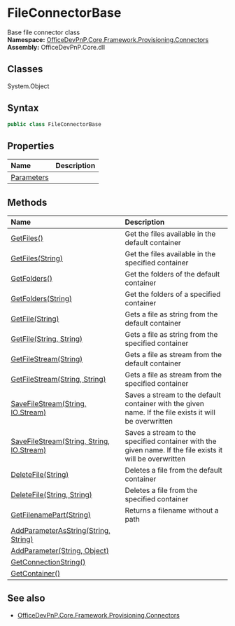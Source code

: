 # FileConnectorBase
Base file connector class  
**Namespace:** [OfficeDevPnP.Core.Framework.Provisioning.Connectors](OfficeDevPnP.Core.Framework.Provisioning.Connectors.md)  
**Assembly:** OfficeDevPnP.Core.dll  
## Classes
System.Object  
## Syntax
```C#
public class FileConnectorBase
```
## Properties
|**Name**|**Description**|
|:-----|:-----|
| [Parameters](FileConnectorBase.Parameters.md) | 
## Methods
|**Name**|**Description**|
|:-----|:-----|
| [GetFiles()](FileConnectorBaseGetFiles.md) | Get the files available in the default container
| [GetFiles(String)](FileConnectorBaseGetFilesString.md) | Get the files available in the specified container
| [GetFolders()](FileConnectorBaseGetFolders.md) | Get the folders of the default container
| [GetFolders(String)](FileConnectorBaseGetFoldersString.md) | Get the folders of a specified container
| [GetFile(String)](FileConnectorBaseGetFileString.md) | Gets a file as string from the default container
| [GetFile(String, String)](FileConnectorBaseGetFileStringString.md) | Gets a file as string from the specified container
| [GetFileStream(String)](FileConnectorBaseGetFileStreamString.md) | Gets a file as stream from the default container
| [GetFileStream(String, String)](FileConnectorBaseGetFileStreamStringString.md) | Gets a file as stream from the specified container
| [SaveFileStream(String, IO.Stream)](FileConnectorBaseSaveFileStreamStringIO.Stream.md) | Saves a stream to the default container with the given name. If the file exists it will be overwritten
| [SaveFileStream(String, String, IO.Stream)](FileConnectorBaseSaveFileStreamStringStringIO.Stream.md) | Saves a stream to the specified container with the given name. If the file exists it will be overwritten
| [DeleteFile(String)](FileConnectorBaseDeleteFileString.md) | Deletes a file from the default container
| [DeleteFile(String, String)](FileConnectorBaseDeleteFileStringString.md) | Deletes a file from the specified container
| [GetFilenamePart(String)](FileConnectorBaseGetFilenamePartString.md) | Returns a filename without a path
| [AddParameterAsString(String, String)](FileConnectorBaseAddParameterAsStringStringString.md) | 
| [AddParameter(String, Object)](FileConnectorBaseAddParameterStringObject.md) | 
| [GetConnectionString()](FileConnectorBaseGetConnectionString.md) | 
| [GetContainer()](FileConnectorBaseGetContainer.md) | 
## See also
- [OfficeDevPnP.Core.Framework.Provisioning.Connectors](OfficeDevPnP.Core.Framework.Provisioning.Connectors.md)
